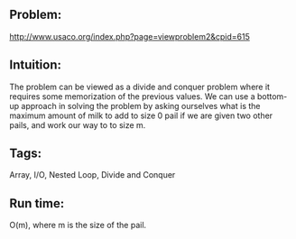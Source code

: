 ## Problem:
http://www.usaco.org/index.php?page=viewproblem2&cpid=615

## Intuition:
The problem can be viewed as a divide and conquer problem where it requires some memorization of the previous values. We can use a bottom-up approach in solving the problem by asking ourselves what is the maximum amount of milk to add to size 0 pail if we are given two other pails, and work our way to to size m. 

## Tags: 
Array, I/O, Nested Loop, Divide and Conquer

## Run time: 
O(m), where m is the size of the pail.
